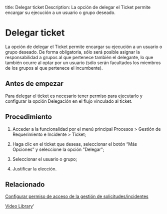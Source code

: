title:  Delegar ticket 
Description: La opción de delegar el Ticket permite encargar su ejecución a un usuario o grupo deseado. 
# Delegar ticket

La opción de delegar el Ticket permite encargar su ejecución a un usuario o grupo deseado. De forma obligatoria, sólo será posible asignar la responsabilidad a grupos al que pertenece también el delegante, lo que también ocurre al optar por un usuario (sólo serán facultados los miembros de los grupos al que pertenece el incumbente).

Antes de empezar
----------------

Para delegar el ticket es necesario tener permiso para ejecutarlo y configurar
la opción Delegación en el flujo vinculado al ticket.

Procedimiento
-------------

1.  Acceder a la funcionalidad por el menú principal Procesos \> Gestión de
    Requerimiento e Incidente \> Ticket;

2.  Haga clic en el ticket que deseas, seleccionar el botón “Más
    Opciones” y seleccione la opción "Delegar";

3.  Seleccionar el usuario o grupo;

4.  Justificar la elección.

Relacionado
-----------

[Configurar permiso de acceso de la gestión de solicitudes/incidentes](/es-es/citsmart-platform-9/processes/tickets/configuration/access-ticket-management.html)

<i class='fa fa-youtube-play  fa-2x' style='color:#97ce17;vertical-align: middle;'> </i> [Video Library](https://www.youtube.com/playlist?list=PLB5qK2uzf2ROfIFL9F-3s-gomHNzudBEy)'

<!-- !!! tip "About"

    <b>Product/Version:</b> CITSmart | 8.00 &nbsp;&nbsp;
    <b>Updated:</b>01/25/2019 - Larissa Lourenço

